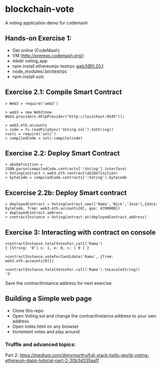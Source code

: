 # blockchain-vote
A voting application demo for codemash

## Hands-on Exercise 1: 

- Get online (CodeMash)
- VM  (http://prereqs.codemash.org/)
- mkdir voting_app
- npm install ethereumjs-testrpc web3@0.20.1
- node_modules/.bin/testrpc
- npm install solc

## Exercise 2.1: Compile Smart Contract
```
> Web3 = require('web3')

> web3 = new Web3(new Web3.providers.HttpProvider("http://localhost:8545"));

> web3.eth.accounts
> code = fs.readFileSync('Voting.sol').toString()
>solc = require('solc')
> compiledCode = solc.compile(code)
```





## Exercise 2.2: Deploy Smart Contract
```
> abiDefinition = JSON.parse(compiledCode.contracts[':Voting'].interface)
> VotingContract = web3.eth.contract(abiDefinition)
> byteCode = compiledCode.contracts[':Voting'].bytecode
```
## Excercise 2.2b: Deploy Smart contract
```
> deployedContract = VotingContract.new(['Rama','Nick','Jose'],{data: byteCode, from: web3.eth.accounts[0], gas: 4700000})
> deployedContract.address
> contractInstance = VotingContract.at(deployedContract.address)

```




## Exercise 3: Interacting with contract on console
```
>contractInstance.totalVotesFor.call('Rama')
{ [String: '0'] s: 1, e: 0, c: [ 0 ] }

>contractInstance.voteForCandidate('Rama', {from: web3.eth.accounts[0]})

>contractInstance.totalVotesFor.call('Rama').toLocaleString()
'3'
```
Save the contractInstance.address for next exercise.


## Building a Simple web page
- Clone this repo
- Open Voting.sol and change the contractInstance.address to your own address
- Open index.html on any browser
- Increment votes and play around.


### Truffle and advanced topics:
Part 2: https://medium.com/@mvmurthy/full-stack-hello-world-voting-ethereum-dapp-tutorial-part-2-30b3d335aa1f
